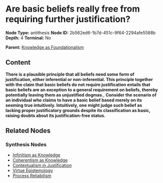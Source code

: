 # Are basic beliefs really free from requiring further justification?

**Node Type:** antithesis
**Node ID:** 2b562ed6-1b7d-451c-9f64-2294afe5588b
**Depth:** 4
**Terminal:** No

**Parent:** [Knowledge as Foundationalism](knowledge-as-foundationalism-synthesis-c0e7aed3-4dc3-4be5-9ec1-f7b5fd2b0ff6.md)

## Content

**There is a plausible principle that all beliefs need some form of justification, either inferential or non-inferential. This principle together with the claim that basic beliefs do not require justification entails that basic beliefs are an exception to a general requirement on beliefs, thereby potentially leaving them as unjustified dogmas.**, **Consider the scenario of an individual who claims to have a basic belief based merely on its seeming true intuitively. Intuitively, one might judge such belief as lacking proper justificatory grounds despite its classification as basic, raising doubts about its justification-free status.**

## Related Nodes

### Synthesis Nodes

- [Infinitism as Knowledge](infinitism-as-knowledge-synthesis-b1f3a10d-08e7-43d9-a93d-9a3b74c74e6f.md)
- [Coherentism as Knowledge](coherentism-as-knowledge-synthesis-5e8f289c-c92d-4906-a176-138ce3e694bf.md)
- [Contextualism in Justification](contextualism-in-justification-synthesis-c1a3f265-b352-4e2c-90a9-10461b0f6b5d.md)
- [Virtue Epistemology](virtue-epistemology-synthesis-268329b7-a116-415f-bed0-ab95bc71018b.md)
- [Process Reliabilism](process-reliabilism-synthesis-a9574803-87c2-4bae-9b76-a051fe5a1df5.md)

